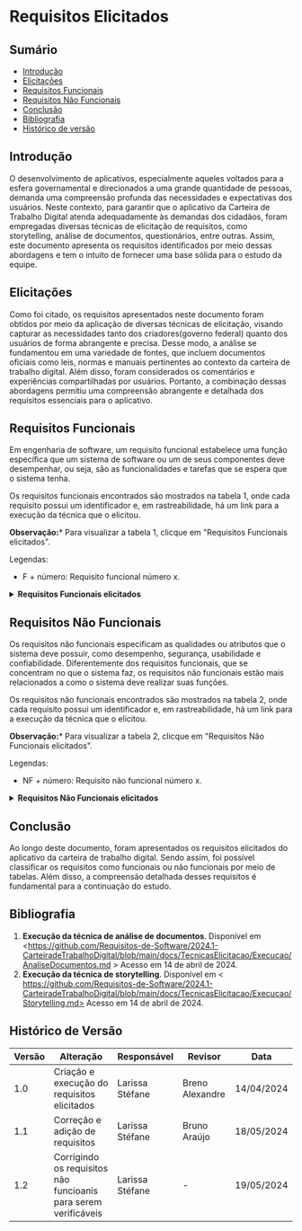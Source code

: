 # Requisitos Elicitados

## Sumário

* [Introdução](#Introdução)
* [Elicitações](#Principais-Funções-do-Aplicativo)
* [Requisitos Funcionais](#Requisitos-Funcionais)
* [Requisitos Não Funcionais](#Requisitos-Não-Funcionais)
* [Conclusão](#Conclusão)
* [Bibliografia](#Bibliografia)
* [Histórico de versão](#Histórico-de-versão)

## Introdução

O desenvolvimento de aplicativos, especialmente aqueles voltados para a esfera governamental e direcionados a uma grande quantidade de pessoas, demanda uma compreensão profunda das necessidades e expectativas dos usuários. Neste contexto, para garantir que o aplicativo da Carteira de Trabalho Digital atenda adequadamente às demandas dos cidadãos, foram empregadas diversas técnicas de elicitação de requisitos, como storytelling, análise de documentos, questionários, entre outras. Assim, este documento apresenta os requisitos identificados por meio dessas abordagens e tem o intuito de fornecer uma base sólida para o estudo da equipe.

## Elicitações

Como foi citado, os requisitos apresentados neste documento foram obtidos por meio da aplicação de diversas técnicas de elicitação, visando capturar as necessidades tanto dos criadores(governo federal) quanto dos usuários de forma abrangente e precisa. Desse modo, a análise se fundamentou em uma variedade de fontes, que incluem documentos oficiais como leis, normas e manuais pertinentes ao contexto da carteira de trabalho digital. Além disso, foram considerados os comentários e experiências compartilhadas por usuários. Portanto, a combinação dessas abordagens permitiu uma compreensão abrangente e detalhada dos requisitos essenciais para o aplicativo. 


## Requisitos Funcionais

Em engenharia de software, um requisito funcional estabelece uma função específica que um sistema de software ou um de seus componentes deve desempenhar, ou seja, são as funcionalidades e tarefas que se espera que o sistema tenha.

Os requisitos funcionais encontrados são mostrados na tabela 1, onde cada requisito possui um identificador e, em rastreabilidade, há um link para a execução da técnica que o elicitou.

**Observação:*** Para visualizar a tabela 1, clicque em "Requisitos Funcionais elicitados".

Legendas:

- F + número: Requisito funcional número x.

<details>
  <summary size="20"><b> Requisitos Funcionais elicitados </b></summary> 

</center>

**Tabela 1**: Requisitos Funcionais.


| Identificação do Requisito | Requisito | Técnica de Elicitação | Implementação |
|-----------------------------|-----------|-----------------------|---------------|
| F01                          | Usuário se registrar no aplicativo | Análise de documentos | Sim |
| F02                          | Usuário poder fazer login para entrar na sua página pessoal | Análise de documentos | Sim |
| F03                          | Usuário pode consultar suas informações pessoais | Análise de documentos | Sim |
| F04                          | Usuário pode atualizar suas informações pessoais | entrevistas | Não |
| F05                          | Usuário trabalhador pode consultar contratos de trabalho | Análise de documentos | Sim |
| F06                          | Usuário trabalhador pode atualizar contratos de trabalho | Entrevistas | não |
| F07                          | Usuário pode gerar PDF com dados da carteira | Análise de documentos | Sim |
| F08                          | Usuário trabalhador visualizar gráficos com históricos e remunerações dos seus trabalhos | Análise de documentos | Sim |
| F09                          | Usuário pode realizar anotações | Análise de documentos | Sim |
| F10                          | Usuário trabalhador pode fazer denúncias trabalhistas contra a empresa | Entrevistas | Não |
| F11                          | Usuário trabalhador pode consultar informações sobre o FGTS | Storytelling | Não |
| F12                          | Usuário trabalhador pode consultar benefícios (13º salário, férias remuneradas, adicional noturno, vale-transporte, vale-refeição, plano de saúde, abono salarial, benefício TAC-Taxista, Seguro Desemprego)| Análise de documentos, Entrevistas e Storytelling| incompleto |
| F13                          | Usuário trabalhador pode solicitar benefícios | Análise de documentos e entrevistas | Incompleto |
| F14                          | Usuário trabalhador pode atualizar(declarar) currículo | Entrevistas e Storytelling | Não |
| F15                          | Usuário trabalhador pode  ativar modo de status (procurando emprego ou não) | Entrevistas | Não |
| F16                          | Usuário trabalhador por verificar processor seletivos abertos | Análise de documentos | Incompleto |
| F17                          | Usuário pode ocultar dados sensíveis | Análise de documentos e storytelling | Sim |
| F18                          | Usuário trabalhador pode consultar o número da carteira e de série como CIPS | Storytelling | Não |
| F19                          | Usuário recebem notificações do aplicativo | Análise de documentos e Storytelling | Não |
| F20                          | Usuário pode consultar perguntas frequêntes | Storytelling e Entrevista| Não |
| F21                          | Usuário empresa pode consultar dados dos funcionários | Entrevistas e análse de documento | Sim |
| F22                          | Usuário empresa pode atualizar dados dos funcionários | Entrevistas e análse de documento | Incompleto |
| F23                          | Usuário empresa pode consultar contratos de trabalho | Entrevistas e análse de documento | Incompleto |
| F24                          | Usuário empresa pode gerar relatórios trabalhistas | Entrevistas | Incompleto |
| F25                          | Usuário empresa pode receber notificação de denúncias trabalhistas | Entrevistas | Incompleto |
| F26                          | Usuário empresa pode gerenciar contratos de trabalho (adicionar novos, atualizar já existentes e encerrar contratos)| Entrevistas | Sim |
| F27                          | Usuário empresa pode cadastrar benefícios para a empresa | Entrevistas e análse de documento | Incompleto |
| F28                          | Usuário empresa pode gerenciar benefícios trabalhistas | Entrevistas | Incompleto |
| F29                          | Usuário empresa escolher modo de status: "Possui vagas de emprego" ou "Não posui vagas de emprego" | Entrevistas | Não |


  **Fonte:** [Larissa Stéfane](https://github.com/SkywalkerSupreme)

 </center> 
 </details>

## Requisitos Não Funcionais

Os requisitos não funcionais especificam as qualidades ou atributos que o sistema deve possuir, como desempenho, segurança, usabilidade e confiabilidade. Diferentemente dos requisitos funcionais, que se concentram no que o sistema faz, os requisitos não funcionais estão mais relacionados a como o sistema deve realizar suas funções.

Os requisitos não funcionais encontrados são mostrados na tabela 2, onde cada requisito possui um identificador e, em rastreabilidade, há um link para a execução da técnica que o elicitou.

**Observação:*** Para visualizar a tabela 2, clicque em "Requisitos Não Funcionais elicitados".

Legendas:

- NF + número: Requisito não funcional número x.

<details>
  <summary size="20"><b> Requisitos Não Funcionais elicitados </b></summary> 
 
</center>

**Tabela 2**: Requisitos Não Funcionais Verificáveis.

| Identificação do Requisito | Requisito                                                                                                                                                  | Técnica de Elicitação | Implementação |
|-----------------------------|------------------------------------------------------------------------------------------------------------------------------------------------------------|-----------------------|---------------|
| NF01                         | O sistema deve processar solicitações da carteira de trabalho em no máximo 2 minutos.                                                                                                            | Análise de documentos     | Parcialmente          |
| NF02                         | O sistema deve ser capaz de escalar para suportar até 1 milhão de usuários simultâneos e permitir personalização das interfaces de usuário.                                                                                          | Análise de documentos     | Parcialmente            |
| NF03                         | O sistema deve suportar um aumento de 100% no volume de dados, transações e número de usuários sem degradação perceptível no desempenho. | Análise de documentos    | Sim           |
| NF04                         | O sistema deve ser capaz de processar até 10.000 transações por segundo, mesmo em picos de uso nacional.                                                   | Análise de documentos     | Parcialmente (Foi relatado casos de lentidão, talvez devido a grande demanda)          |
| NF05                         | Todos os textos do sistema devem seguir os padrões tipográficos e de siglas, abreviações e erros conforme as normas.                                                                       | Análise de documentos    | Sim           |
| NF06                         | A interface do usuário deve estar em conformidade com os manuais de interface gov.br.                                                                                                     | Análise de documentos     | Parcialmente           |
| NF07                         | A interface do sistema deve incluir todos os elementos básicos de design do Padrão Digital de Governo.                                                                                    | Análise de documentos    | Parcialmente           |
| NF08                         | O sistema deve implementar autenticação multifator, criptografia AES-256, controle de acesso baseado em funções, e logs de auditoria detalhados. | Análise de documentos | Sim           |
| NF09                      | O sistema deve garantir a conformidade com a LGPD (Lei Geral de Proteção de Dados).                                                                            | Análise de documentos     | Sim           |
| NF10                       | O sistema deve oferecer suporte a ampliadores de telas, leitores de telas, programas de reconhecimento de voz, teclados alternativos e dispositivos apontadores alternativos, e ser testado com pelo menos duas ferramentas de acessibilidade diferentes. | Análise de documentos | Parcialmente          |
| NF11                         | O sistema deve permitir a integração completa com os processos de negócios governamentais, conforme especificado na documentação de requisitos. | Análise de documentos e Storytelling | Parcialmente |
| NF12                        | O sistema deve utilizar vocabulários controlados e taxonomias padrão do governo, conforme especificado na documentação.| Análise de documentos | Sim |
| NF13                         | O sistema deve processar solicitações de carteira de trabalho em no máximo 2 minutos, com uma taxa de sucesso de 99%. | Análise de documentos e storytelling| Parcialmente (Algumas vezes o aplicativo apresenta erro) |
| NF14                       | O aplicativo deve seguir padrões de design aceitos por empresas e instituições, com uma taxa de conformidade de 95% nas avaliações de usabilidade. | Storytelling | Parcialmente |
| NF15                         | O acesso às funcionalidades principais do aplicativo deve exigir autenticação biométrica e ser completado em menos de 30 segundos. | Storytelling | Parcialmente |
| NF16                         | O sistema deve permitir ao usuário atualizar seus dados em no máximo 15 minutos, sem a necessidade de intermediários, com uma taxa de sucesso de 95%. | Storytelling | Parcialmente |
| NF17                         | O sistema deve apresentar dados pessoais com orientações claras e links para correção, com uma taxa de conformidade de 100% nas verificações. | Storytelling | Parcialmente |
| NF18                         | O sistema deve listar contratos de trabalho com todos os detalhes relevantes, atualizados em tempo real. | Análise de documentos e storytelling | Parcialmente|
| NF20                         | O sistema deve ser totalmente integrado com o eSocial, com uma taxa de sincronização de dados de 99%. | Análise de documentos | Parcialmente |
| NF21                         | O sistema deve ser totalmente integrado com o portal gov.br, com uma taxa de sincronização de dados de 99%. | Análise de documentos | Parcialmente |
| NF22                         | O sistema deve permitir integração com pelo menos cinco outros sistemas de software, conforme especificado na documentação de requisitos. | Análise de documentos     | Parcialmente          |
| NF23                         | O sistema deve enviar notificações precisas com uma taxa de falsos positivos inferior a 5%. | Storytelling | Parcialmente |
| NF24                         | O aplicativo deve ser compatível com iOS, Android e Windows, sem apresentar falhas críticas em nenhum dos sistemas operacionais suportados. | Storytelling | Parcialmente (Apresenta problemas em iOS) |
| NF25                         | O sistema deve atualizar os dados do usuário automaticamente a cada 24 horas para evitar defasagem, com uma taxa de sucesso de 99%. | Storytelling | Parcialmente |


**Fonte:** [Larissa Stéfane](https://github.com/SkywalkerSupreme)

</center>

</details>

## Conclusão

Ao longo deste documento, foram apresentados os requisitos elicitados do aplicativo da carteira de trabalho digital. Sendo assim, foi possível classificar os requisitos como funcionais ou não funcionais por meio de tabelas. Além disso, a compreensão detalhada desses requisitos é fundamental para a continuação do estudo.


##  Bibliografia


1. **Execução da técnica de análise de documentos**. Disponível em <https://github.com/Requisitos-de-Software/2024.1-CarteiradeTrabalhoDigital/blob/main/docs/TecnicasElicitacao/Execucao/AnaliseDocumentos.md > Acesso em 14 de abril de 2024.
2. **Execução da técnica de storytelling**. Disponível em < https://github.com/Requisitos-de-Software/2024.1-CarteiradeTrabalhoDigital/blob/main/docs/TecnicasElicitacao/Execucao/Storytelling.md> Acesso em 14 de abril de 2024.


## Histórico de Versão

| Versão | Alteração | Responsável | Revisor | Data |
| - | - | - | - | - |
| 1.0 | Criação e execução do requisitos elicitados | Larissa Stéfane | Breno Alexandre |  14/04/2024 |
| 1.1 | Correção e adição de requisitos| Larissa Stéfane | Bruno Araújo |  18/05/2024 |
| 1.2 | Corrigindo os requisitos não funcioanis para serem verificáveis| Larissa Stéfane | - |  19/05/2024 |
